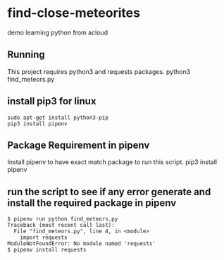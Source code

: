 # find-close-meteorites 
demo learning python from acloud

## Running

This project requires python3 and requests packages.
    python3 find_meteors.py

## install pip3 for linux
    sudo apt-get install python3-pip
    pip3 install pipenv

## Package Requirement in pipenv
Install pipenv to have exact match package to run this script.
    pip3 install pipenv

## run the script to see if any error generate and install the required package in pipenv

    $ pipenv run python find_meteors.py
    Traceback (most recent call last):
      File "find_meteors.py", line 4, in <module>
        import requests
    ModuleNotFoundError: No module named 'requests'
    $ pipenv install requests


